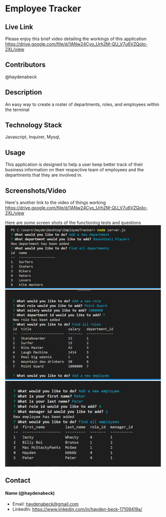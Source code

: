 # Employee Tracker 

## Live Link
Please enjoy this brief video detailing the workings of this application
https://drive.google.com/file/d/1ANw24Cyo_Urh2M-QU_V7u6VZQolo-2XL/view

## Contributors 
@haydenabeck

## Description
An easy way to create a roster of departments, roles, and employees within the terminal

## Technology Stack 
Javascript, Inquirer, Mysql, 

## Usage
This application is designed to help a user keep better track of their business information on their respective team of employees and the departments that they are involved in. 


## Screenshots/Video
Here's another link to the video of things working
https://drive.google.com/file/d/1ANw24Cyo_Urh2M-QU_V7u6VZQolo-2XL/view

Here are some screen shots of the functioning tests and questions
<img src=".\assets\Screenshot (45).png" alt="">
<img src=".\assets\Screenshot (46).png" alt="">
<img src=".\assets\Screenshot (47).png" alt="">


## Contact 
#### Name (@haydenabeck)
* Email: [haydenabeck@gmail.com](haydenabeck@gmail.com)
* LinkedIn: https://www.linkedin.com/in/hayden-beck-17109419a/